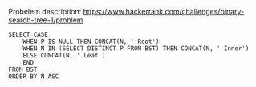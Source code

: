 Probelem description: https://www.hackerrank.com/challenges/binary-search-tree-1/problem

````
SELECT CASE
    WHEN P IS NULL THEN CONCAT(N, ' Root')
    WHEN N IN (SELECT DISTINCT P FROM BST) THEN CONCAT(N, ' Inner')
    ELSE CONCAT(N, ' Leaf')
    END
FROM BST
ORDER BY N ASC
````
